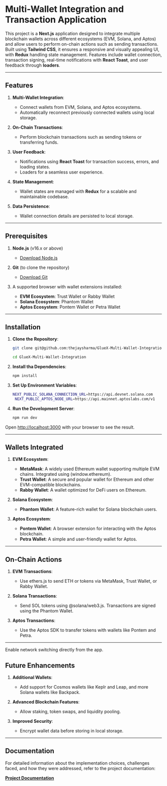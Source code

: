 # Multi-Wallet Integration and Transaction Application

This project is a **Next.js** application designed to integrate multiple blockchain wallets across different ecosystems (EVM, Solana, and Aptos) and allow users to perform on-chain actions such as sending transactions. Built using **Tailwind CSS**, it ensures a responsive and visually appealing UI, with **Redux** handling state management. Features include wallet connection, transaction signing, real-time notifications with **React Toast**, and user feedback through **loaders**.

---

## **Features**

1. **Multi-Wallet Integration**:
   - Connect wallets from EVM, Solana, and Aptos ecosystems.
   - Automatically reconnect previously connected wallets using local storage.

2. **On-Chain Transactions**:
   - Perform blockchain transactions such as sending tokens or transferring funds.

3. **User Feedback**:
   - Notifications using **React Toast** for transaction success, errors, and loading states.
   - Loaders for a seamless user experience.

4. **State Management**:
   - Wallet states are managed with **Redux** for a scalable and maintainable codebase.

5. **Data Persistence**:
   - Wallet connection details are persisted to local storage.

---

## **Prerequisites**

1. **Node.js** (v16.x or above)
   - [Download Node.js](https://nodejs.org/)

2. **Git** (to clone the repository)
   - [Download Git](https://git-scm.com/)

3. A supported browser with wallet extensions installed:
   - **EVM Ecosystem**: Trust Wallet or Rabby Wallet
   - **Solana Ecosystem**: Phantom Wallet
   - **Aptos Ecosystem**: Pontem Wallet or Petra Wallet

---

## **Installation**

1. **Clone the Repository**:
   ```bash
   git clone git@github.com:thejaysharma/GlueX-Multi-Wallet-Integration.git

   cd GlueX-Multi-Wallet-Integration
2. **Install tha Dependencies**:
   ```bash
   npm install
3. **Set Up Environment Variables**:
   ```bash
   NEXT_PUBLIC_SOLANA_CONNECTION_URL=https://api.devnet.solana.com
    NEXT_PUBLIC_APTOS_NODE_URL=https://api.mainnet.aptoslabs.com/v1
4. **Run the Development Server**:
   ```bash
   npm run dev
Open [http://localhost:3000](http://localhost:3000) with your browser to see the result.

---

## **Wallets Integrated**

1. **EVM Ecosystem**:
   - **MetaMask**: A widely used Ethereum wallet supporting multiple EVM chains. Integrated using (window.ethereum).
   - **Trust Wallet**: A secure and popular wallet for Ethereum and other EVM-compatible blockchains.
   - **Rabby Wallet**: A wallet optimized for DeFi users on Ethereum.

2. **Solana Ecosystem**:
   - **Phantom Wallet**: A feature-rich wallet for Solana blockchain users.

3. **Aptos Ecosystem**:
   - **Pontem Wallet**: A browser extension for interacting with the Aptos blockchain.
   - **Petra Wallet**: A simple and user-friendly wallet for Aptos.

---

## **On-Chain Actions**

1. **EVM Transactions**:
   - Use ethers.js to send ETH or tokens via MetaMask, Trust Wallet, or Rabby Wallet.

2. **Solana Transactions**:
   - Send SOL tokens using @solana/web3.js. Transactions are signed using the Phantom Wallet.

3. **Aptos Transactions**:
   - Use the Aptos SDK to transfer tokens with wallets like Pontem and Petra.

---

Enable network switching directly from the app.

## **Future Enhancements**

1. **Additional Wallets**:
   - Add support for Cosmos wallets like Keplr and Leap, and more Solana wallets like Backpack.

2. **Advanced Blockchain Features**:
   - Allow staking, token swaps, and liquidity pooling.

3. **Improved Security**:
   - Encrypt wallet data before storing in local storage.

---

## **Documentation**

For detailed information about the implementation choices, challenges faced, and how they were addressed, refer to the project documentation:

[**Project Documentation**](https://docs.google.com/document/d/1IQTkpjxXprtuMPzrrV7s_qikLK7OIsa3x5VJCAFDDco/edit?usp=sharing)
